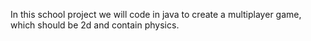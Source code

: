 In this school project we will code in java to create a multiplayer game, which should be 2d and contain physics.